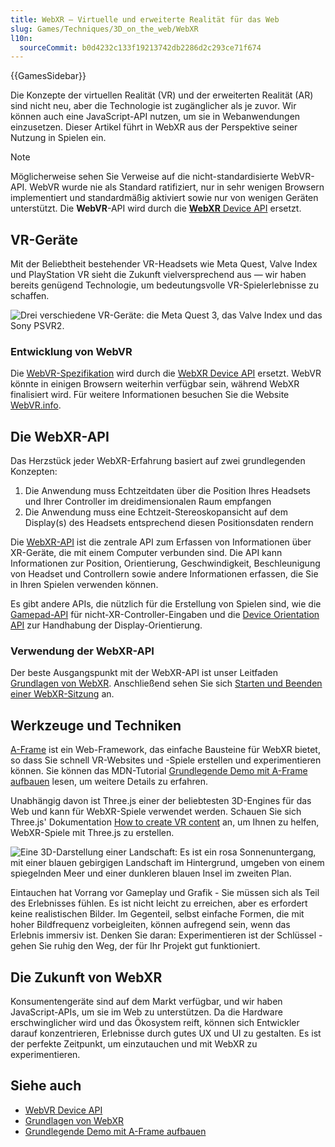 ```yaml
---
title: WebXR — Virtuelle und erweiterte Realität für das Web
slug: Games/Techniques/3D_on_the_web/WebXR
l10n:
  sourceCommit: b0d4232c133f19213742db2286d2c293ce71f674
---
```


{{GamesSidebar}}

Die Konzepte der virtuellen Realität (VR) und der erweiterten Realität (AR) sind nicht neu, aber die Technologie ist zugänglicher als je zuvor. Wir können auch eine JavaScript-API nutzen, um sie in Webanwendungen einzusetzen. Dieser Artikel führt in WebXR aus der Perspektive seiner Nutzung in Spielen ein.

> [!NOTE]
> Möglicherweise sehen Sie Verweise auf die nicht-standardisierte WebVR-API. WebVR wurde nie als Standard ratifiziert, nur in sehr wenigen Browsern implementiert und standardmäßig aktiviert sowie nur von wenigen Geräten unterstützt. Die **WebVR**-API wird durch die [**WebXR** Device API](/de/docs/Web/API/WebXR_Device_API) ersetzt.

## VR-Geräte

Mit der Beliebtheit bestehender VR-Headsets wie Meta Quest, Valve Index und PlayStation VR sieht die Zukunft vielversprechend aus — wir haben bereits genügend Technologie, um bedeutungsvolle VR-Spielerlebnisse zu schaffen.

![Drei verschiedene VR-Geräte: die Meta Quest 3, das Valve Index und das Sony PSVR2.](hmds.jpg)

### Entwicklung von WebVR

Die [WebVR-Spezifikation](https://mozvr.github.io/webvr-spec/webvr.html) wird durch die [WebXR Device API](/de/docs/Web/API/WebXR_Device_API) ersetzt. WebVR könnte in einigen Browsern weiterhin verfügbar sein, während WebXR finalisiert wird.
Für weitere Informationen besuchen Sie die Website [WebVR.info](https://webvr.info/).

## Die WebXR-API

Das Herzstück jeder WebXR-Erfahrung basiert auf zwei grundlegenden Konzepten:

1. Die Anwendung muss Echtzeitdaten über die Position Ihres Headsets und Ihrer Controller im dreidimensionalen Raum empfangen
2. Die Anwendung muss eine Echtzeit-Stereoskopansicht auf dem Display(s) des Headsets entsprechend diesen Positionsdaten rendern

Die [WebXR-API](/de/docs/Web/API/WebXR_Device_API) ist die zentrale API zum Erfassen von Informationen über XR-Geräte, die mit einem Computer verbunden sind. Die API kann Informationen zur Position, Orientierung, Geschwindigkeit, Beschleunigung von Headset und Controllern sowie andere Informationen erfassen, die Sie in Ihren Spielen verwenden können.

Es gibt andere APIs, die nützlich für die Erstellung von Spielen sind, wie die [Gamepad-API](/de/docs/Web/API/Gamepad_API) für nicht-XR-Controller-Eingaben und die [Device Orientation API](/de/docs/Web/API/Device_orientation_events/Detecting_device_orientation) zur Handhabung der Display-Orientierung.

### Verwendung der WebXR-API

Der beste Ausgangspunkt mit der WebXR-API ist unser Leitfaden [Grundlagen von WebXR](/de/docs/Web/API/WebXR_Device_API/Fundamentals). Anschließend sehen Sie sich [Starten und Beenden einer WebXR-Sitzung](/de/docs/Web/API/WebXR_Device_API/Startup_and_shutdown) an.

## Werkzeuge und Techniken

[A-Frame](https://aframe.io/) ist ein Web-Framework, das einfache Bausteine für WebXR bietet, so dass Sie schnell VR-Websites und -Spiele erstellen und experimentieren können. Sie können das MDN-Tutorial [Grundlegende Demo mit A-Frame aufbauen](/de/docs/Games/Techniques/3D_on_the_web/Building_up_a_basic_demo_with_A-Frame) lesen, um weitere Details zu erfahren.

Unabhängig davon ist Three.js einer der beliebtesten 3D-Engines für das Web und kann für WebXR-Spiele verwendet werden. Schauen Sie sich Three.js' Dokumentation [How to create VR content](https://threejs.org/docs/#manual/en/introduction/How-to-create-VR-content) an, um Ihnen zu helfen, WebXR-Spiele mit Three.js zu erstellen.

![Eine 3D-Darstellung einer Landschaft: Es ist ein rosa Sonnenuntergang, mit einer blauen gebirgigen Landschaft im Hintergrund, umgeben von einem spiegelnden Meer und einer dunkleren blauen Insel im zweiten Plan.](sechelt.jpg)

Eintauchen hat Vorrang vor Gameplay und Grafik - Sie müssen sich als Teil des Erlebnisses fühlen. Es ist nicht leicht zu erreichen, aber es erfordert keine realistischen Bilder. Im Gegenteil, selbst einfache Formen, die mit hoher Bildfrequenz vorbeigleiten, können aufregend sein, wenn das Erlebnis immersiv ist. Denken Sie daran: Experimentieren ist der Schlüssel - gehen Sie ruhig den Weg, der für Ihr Projekt gut funktioniert.

## Die Zukunft von WebXR

Konsumentengeräte sind auf dem Markt verfügbar, und wir haben JavaScript-APIs, um sie im Web zu unterstützen. Da die Hardware erschwinglicher wird und das Ökosystem reift, können sich Entwickler darauf konzentrieren, Erlebnisse durch gutes UX und UI zu gestalten. Es ist der perfekte Zeitpunkt, um einzutauchen und mit WebXR zu experimentieren.

## Siehe auch

- [WebVR Device API](/de/docs/Web/API/WebXR_Device_API)
- [Grundlagen von WebXR](/de/docs/Web/API/WebXR_Device_API/Fundamentals)
- [Grundlegende Demo mit A-Frame aufbauen](/de/docs/Games/Techniques/3D_on_the_web/Building_up_a_basic_demo_with_A-Frame)
